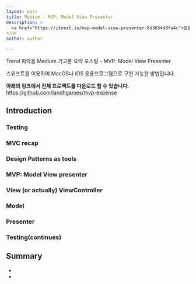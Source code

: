 ```yaml
---
layout: post
title: Medium - MVP; Model View Presenter
description: >
  <a href="https://itnext.io/mvp-model-view-presenter-8d3654d8fa4c">원문 - Ignacio Oroná
</a>
author: author

---
```


Trend 파악을 Medium 기고문 요약 포스팅 - MVP: Model View Presenter

스위프트를 이용하여 MacOS나 iOS 응용프로그램으로 구현 가능한 방법입니다.

<b>아래의 링크에서 전체 프로젝트를 다운로드 할 수 있습니다.</b>
<a href="https://github.com/landhgames/mvp-expense"><u>https://github.com/landhgames/mvp-expense</u></a>

## Introduction

### Testing

### MVC recap

### Design Patterns as tools

### MVP: Model View presenter

### View (or actually) ViewController

### Model

### Presenter

### Testing(continues)

## Summary
*
*
